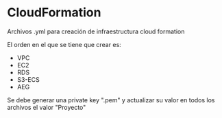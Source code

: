 # CloudFormation
Archivos .yml para creación de infraestructura cloud formation

El  orden en el que se tiene que crear es:

- VPC
- EC2
- RDS
- S3-ECS
- AEG

Se debe generar una private key ".pem" y actualizar su valor en todos los archivos el valor "Proyecto"
